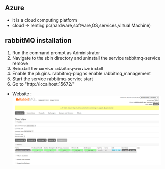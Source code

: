 ## Azure

- it is a cloud computing platform
- cloud -> renting pc(hardware,software,OS,services,virtual Machine)

## rabbitMQ installation

1. Run the command prompt as Administrator
2. Navigate to the sbin directory and uninstall the service rabbitmq-service remove
3. Reinstall the service rabbitmq-service install
4. Enable the plugins. rabbitmq-plugins enable rabbitmq_management
5. Start the service rabbitmq-service start
6. Go to "http://localhost:15672/"

- Website : ![alt text](image-163.png)
